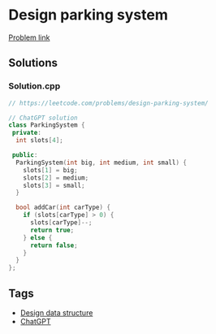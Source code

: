 # Design parking system

[Problem link](https://leetcode.com/problems/design-parking-system/)

## Solutions


### Solution.cpp
```cpp
// https://leetcode.com/problems/design-parking-system/

// ChatGPT solution
class ParkingSystem {
 private:
  int slots[4];

 public:
  ParkingSystem(int big, int medium, int small) {
    slots[1] = big;
    slots[2] = medium;
    slots[3] = small;
  }

  bool addCar(int carType) {
    if (slots[carType] > 0) {
      slots[carType]--;
      return true;
    } else {
      return false;
    }
  }
};
```
## Tags

* [Design data structure](/README.md#Design_data_structure)
* [ChatGPT](/README.md#ChatGPT)
